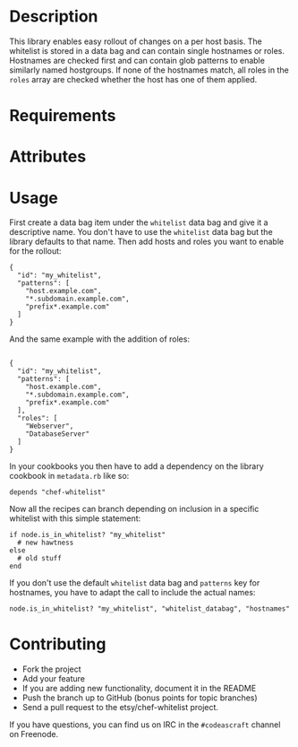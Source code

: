 Description
===========

This library enables easy rollout of changes on a per host basis. The
whitelist is stored in a data bag and can contain single hostnames or roles.
Hostnames are checked first and can contain glob patterns to enable similarly
named hostgroups. If none of the hostnames match, all roles in the `roles`
array are checked whether the host has one of them applied.

Requirements
============

Attributes
==========

Usage
=====

First create a data bag item under the `whitelist` data bag and give it a
descriptive name. You don't have to use the `whitelist` data bag but the
library defaults to that name. Then add hosts and roles you want to enable for
the rollout:

```
{
  "id": "my_whitelist",
  "patterns": [
    "host.example.com",
    "*.subdomain.example.com",
    "prefix*.example.com"
  ]
}
```

And the same example with the addition of roles:

```

{
  "id": "my_whitelist",
  "patterns": [
    "host.example.com",
    "*.subdomain.example.com",
    "prefix*.example.com"
  ],
  "roles": [
    "Webserver",
    "DatabaseServer"
  ]
}
```

In your cookbooks you then have to add a dependency on the library cookbook in
`metadata.rb` like so:

```
depends "chef-whitelist"
```

Now all the recipes can branch depending on inclusion in a specific whitelist
with this simple statement:

```
if node.is_in_whitelist? "my_whitelist"
  # new hawtness
else
  # old stuff
end
```

If you don't use the default `whitelist` data bag and `patterns` key for
hostnames, you have to adapt the call to include the actual names:

```
node.is_in_whitelist? "my_whitelist", "whitelist_databag", "hostnames"
```

Contributing
=============

- Fork the project
- Add your feature
- If you are adding new functionality, document it in the README
- Push the branch up to GitHub (bonus points for topic branches)
- Send a pull request to the etsy/chef-whitelist project.

If you have questions, you can find us on IRC in the `#codeascraft` channel on Freenode.
